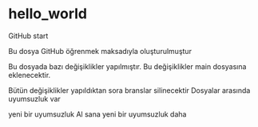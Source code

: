 # hello_world
GitHub start

Bu dosya GitHub öğrenmek maksadıyla oluşturulmuştur

Bu dosyada bazı değişiklikler yapılmıştır.
Bu değişiklikler main dosyasına eklenecektir.

Bütün değişiklikler yapıldıktan sora branslar silinecektir
Dosyalar arasında uyumsuzluk var


yeni bir uyumsuzluk
Al sana yeni bir uyumsuzluk daha

